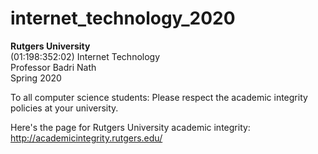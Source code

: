 # internet_technology_2020
<b>Rutgers University</b><br>
(01:198:352:02) Internet Technology<br>
Professor Badri Nath<br>
Spring 2020<br>

To all computer science students:
Please respect the academic integrity policies at your university.

Here's the page for Rutgers University academic integrity: http://academicintegrity.rutgers.edu/
